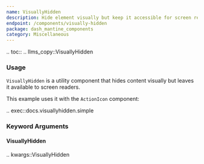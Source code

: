 ```yaml
---
name: VisuallyHidden
description: Hide element visually but keep it accessible for screen readers
endpoint: /components/visually-hidden
package: dash_mantine_components
category: Miscellaneous
---
```


.. toc::
.. llms_copy::VisuallyHidden

### Usage


`VisuallyHidden` is a utility component that hides content visually but leaves it available to screen readers.

This example uses it with the `ActionIcon` component:

.. exec::docs.visuallyhidden.simple

### Keyword Arguments

#### VisuallyHidden

.. kwargs::VisuallyHidden
